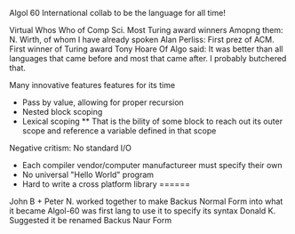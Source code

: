 Algol 60
International collab to be the language for all time!


Virtual Whos Who of Comp Sci. Most Turing award winners
Amopng them:
N. Wirth, of whom I have already spoken
Alan Perliss: First prez of ACM. First winner of Turing award
Tony Hoare
  Of Algo said: It was better than all languages that came before and most that came after.
I probably butchered that.

Many innovative features features for its time
  * Pass by value, allowing for proper recursion
  * Nested block scoping
  * Lexical scoping
    ** That is the bility of some block to reach out its outer scope and reference a variable defined in that scope

Negative critism: No standard I/O
  * Each compiler vendor/computer manufactureer must specify their own
  * No universal "Hello World" program
  * Hard to write a cross platform library
======

John B + Peter N. worked together to make Backus Normal Form into what it became
Algol-60 was first lang to use it to specify its syntax
Donald K. Suggested it be renamed Backus Naur Form